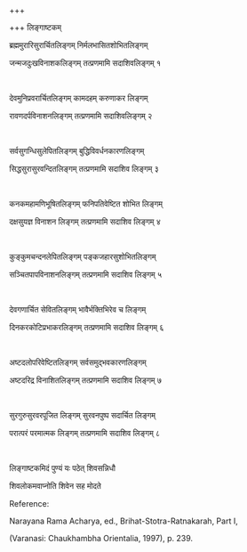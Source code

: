 +++

+++
लिङ्गाष्टकम्

ब्रह्ममुरारिसुरार्चितलिङ्गम् निर्मलभासितशोभितलिङ्गम् 

जन्मजदुःखविनाशकलिङ्गम् तत्प्रणमामि सदाशिवलिङ्गम् १

 

देवमुनिप्रवरार्चितलिङ्गम् कामदहम् करुणाकर लिङ्गम्

रावणदर्पविनाशनलिङ्गम् तत्प्रणमामि सदाशिवलिङ्गम् २

 

सर्वसुगन्धिसुलेपितलिङ्गम् बुद्धिविवर्धनकारणलिङ्गम्

सिद्धसुरासुरवन्दितलिङ्गम् तत्प्रणमामि सदाशिव लिङ्गम् ३

 

कनकमहामणिभूषितलिङ्गम् फनिपतिवेष्टित शोभित लिङ्गम्

दक्षसुयज्ञ विनाशन लिङ्गम् तत्प्रणमामि सदाशिव लिङ्गम् ४

 

कुङ्कुमचन्दनलेपितलिङ्गम् पङ्कजहारसुशोभितलिङ्गम्

सञ्चितपापविनाशनलिङ्गम् तत्प्रणमामि सदाशिव लिङ्गम् ५

 

देवगणार्चित सेवितलिङ्गम् भावैर्भक्तिभिरेव च लिङ्गम्

दिनकरकोटिप्रभाकरलिङ्गम् तत्प्रणमामि सदाशिव लिङ्गम् ६

 

अष्टदलोपरिवेष्टितलिङ्गम् सर्वसमुद्भवकारणलिङ्गम्

अष्टदरिद्र विनाशितलिङ्गम् तत्प्रणमामि सदाशिव लिङ्गम् ७

 

सुरगुरुसुरवरपूजित लिङ्गम् सुरवनपुष्प सदार्चित लिङ्गम्

परात्परं परमात्मक लिङ्गम् तत्प्रणमामि सदाशिव लिङ्गम् ८

 

लिङ्गाष्टकमिदं पुण्यं यः पठेत् शिवसन्निधौ

शिवलोकमवाप्नोति शिवेन सह मोदते 

Reference:

Narayana Rama Acharya, ed., Brihat-Stotra-Ratnakarah, Part I, 

(Varanasi: Chaukhambha Orientalia, 1997), p. 239.
